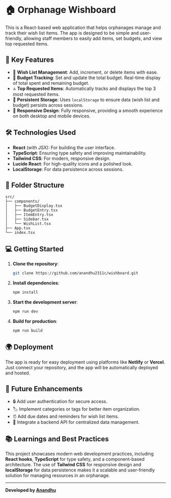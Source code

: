 # 🏠 Orphanage Wishboard

This is a React-based web application that helps orphanages manage and track their wish list items. The app is designed to be simple and user-friendly, allowing staff members to easily add items, set budgets, and view top requested items.

## 🚀 Key Features

- 🧾 **Wish List Management**: Add, increment, or delete items with ease.
- 💸 **Budget Tracking**: Set and update the total budget. Real-time display of total spent and remaining budget.
- 🔝 **Top Requested Items**: Automatically tracks and displays the top 3 most requested items.
- 💾 **Persistent Storage**: Uses `localStorage` to ensure data (wish list and budget) persists across sessions.
- 📱 **Responsive Design**: Fully responsive, providing a smooth experience on both desktop and mobile devices.

## 🛠️ Technologies Used

- **React** (with JSX): For building the user interface.
- **TypeScript**: Ensuring type safety and improving maintainability.
- **Tailwind CSS**: For modern, responsive design.
- **Lucide React**: For high-quality icons and a polished look.
- **LocalStorage**: For data persistence across sessions.

## 📂 Folder Structure

```
src/
├── components/
│   ├── BudgetDisplay.tsx
│   ├── BudgetEntry.tsx
│   ├── ItemEntry.tsx
│   ├── Sidebar.tsx
│   └── WishList.tsx
├── App.tsx
└── index.tsx
```

## 💻 Getting Started

1. **Clone the repository**:
   ```bash
   git clone https://github.com/anandhu2311c/wishboard.git
   ```

2. **Install dependencies**:
   ```bash
   npm install
   ```

3. **Start the development server**:
   ```bash
   npm run dev
   ```

4. **Build for production**:
   ```bash
   npm run build
   ```

## 🌍 Deployment

The app is ready for easy deployment using platforms like **Netlify** or **Vercel**. Just connect your repository, and the app will be automatically deployed and hosted.

## 🔮 Future Enhancements

- 🔒 Add user authentication for secure access.
- 🏷️ Implement categories or tags for better item organization.
- ⏰ Add due dates and reminders for wish list items.
- 📡 Integrate a backend API for centralized data management.

## 📚 Learnings and Best Practices

This project showcases modern web development practices, including **React hooks**, **TypeScript** for type safety, and a component-based architecture. The use of **Tailwind CSS** for responsive design and **localStorage** for data persistence makes it a scalable and user-friendly solution for managing resources in an orphanage.

---

**Developed by [Anandhu](https://github.com/anandhu2311c)**

